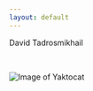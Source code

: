 ```yaml
---
layout: default
---
```

David Tadrosmikhail

<br>

![Image of Yaktocat](https://octodex.github.com/images/yakocat.png)

